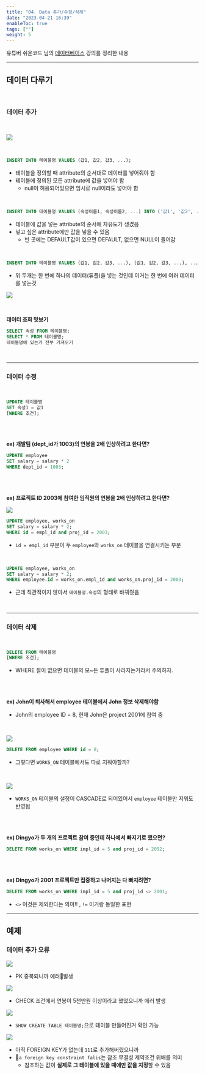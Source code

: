```yaml
---
title: "04. Data 추가/수정/삭제"
date: "2023-04-21 16:39"
enableToc: true
tags: [""]
weight: 5
---
```


유튜버 쉬운코드 님의 <a href='https://www.youtube.com/@ez./playlists' target='_blank'>데이터베이스</a> 강의를 정리한 내용

<hr>

## 데이터 다루기

<br>

### 데이터 추가

<br>

![](brain/image/lecture04-6.png)

<br>

```sql
INSERT INTO 테이블명 VALUES (값1, 값2, 값3, ...);
```

- 테이블을 정의할 때 attribute의 순서대로 데이터를 넣어줘야 함
- 테이블에 정의된 모든 attribute에 값을 넣어야 함
	- null이 허용되어있으면 임시로 null이라도 넣어야 함

<br>

```sql
INSERT INTO 테이블명 VALUES (속성이름1, 속성이름2, ...) INTO ('값1', '값2', ... );
```

- 테이블에 값을 넣는 attribute의 순서에 자유도가 생겼음
- 넣고 싶은 attribute에만 값을 넣을 수 있음
	- 빈 곳에는 DEFAULT값이 있으면 DEFAULT, 없으면 NULL이 들어감

<br>

```sql
INSERT INTO 테이블명 VALUES (값1, 값2, 값3, ...), (값1, 값2, 값3, ...), ...;
```

- 위 두개는 한 번에 하나의 데이터(튜플)을 넣는 것인데 이거는 한 번에 여러 데이터를 넣는것

![](brain/image/lecture04-7.png)

<br>

**데이터 조회 맛보기**

```sql
SELECT 속성 FROM 테이블명;
SELECT * FROM 테이블명;
테이블명에 있는거 전부 가져오기
```

<br>

<hr>

### 데이터 수정

<br>

```sql
UPDATE 테이블명 
SET 속성1 = 값1 
[WHERE 조건];
```

<br><br>

**ex) 개발팀 (dept_id가 1003)의 연봉을 2배 인상하려고 한다면?**

```sql
UPDATE employee
SET salary = salary * 2
WHERE dept_id = 1003;
```

<br><br>

**ex) 프로젝트 ID 2003에 참여한 임직원의 연봉을 2배 인상하려고 한다면?**

![](brain/image/lecture04-8.png)

```sql
UPDATE employee, works_on
SET salary = salary * 2;
WHERE id = empl_id and proj_id = 2003;
```

- `id = empl_id` 부분이 두 `employee`와 `works_on` 테이블을 연결시키는 부분

<br>

```sql
UPDATE employee, works_on
SET salary = salary * 2;
WHERE employee.id = works_on.empl_id and works_on.proj_id = 2003;
```

- 근데 직관적이지 않아서 `테이블명.속성`의 형태로 바꿔줬음

<br>

<hr>

### 데이터 삭제

<br>

```sql
DELETE FROM 테이블명
[WHERE 조건];
```

- WHERE 절이 없으면 테이블의 모~든 튜플이 사라지는거라서 주의하자.

<br><br>

**ex) John이 퇴사해서 employee 테이블에서 John 정보 삭제해야함**
- John의 employee ID = 8, 현재 John은 project 2001에 참여 중

<br>

![](brain/image/lecture04-9.png)

```sql
DELETE FROM employee WHERE id = 8;
```

- 그렇다면 `WORKS_ON` 테이블에서도 따로 지워야할까?

<br>

![](brain/image/lecture04-10.png)

- `WORKS_ON` 테이블의 설정이 CASCADE로 되어있어서 `employee` 테이블만 지워도 반영됨

<br><br>

**ex) Dingyo가 두 개의 프로젝트 참여 중인데 하나에서 빠지기로 했으면?**

```sql
DELETE FROM works_on WHERE impl_id = 5 and proj_id = 2002;
```

<br><br>

**ex) Dingyo가 2001 프로젝트만 집중하고 나머지는 다 빠지려면?**

```sql
DELETE FROM works_on WHERE impl_id = 5 and proj_id <> 2001;
```

- `<>` 이것은 제외한다는 의미!! , `!=` 이거랑 동일한 표현

<hr>

## 예제

### 데이터 추가 오류

![](brain/image/lecture04-2.png)

- PK 중복되니까 에러발생

![](brain/image/lecture04-3.png)

- CHECK 조건에서 연봉이 5천만원 이상이라고 했었으니까 에러 발생

![](brain/image/lecture04-4.png)

- `SHOW CREATE TABLE 테이블명;`으로 테이블 만들어진거 확인 가능

![](brain/image/lecture04-5.png)

- 아직 FOREIGN KEY가 없는데 `111`로 추가해버렸으니까
- `a foreign key constraint falis`는 참조 무결성 제약조건 위배를 의미
	- 참조하는 값이 **실제로 그 테이블에 있을 때에만 값을 지정**할 수 있음

